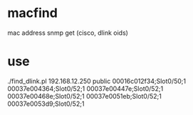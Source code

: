 macfind
=======

mac address snmp get (cisco, dlink oids)

use
=======
./find_dlink.pl 192.168.12.250 public
00016c012f34;Slot0/50;1
00037e004364;Slot0/52;1
00037e00447e;Slot0/52;1
00037e00468e;Slot0/52;1
00037e0051eb;Slot0/52;1
00037e0053d9;Slot0/52;1
